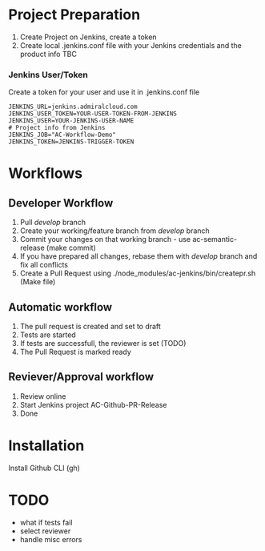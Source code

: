 # Project Preparation
1. Create Project on Jenkins, create a token
2. Create local .jenkins.conf file with your Jenkins credentials and the product info
TBC

### Jenkins User/Token
Create a token for your user and use it in .jenkins.conf file
```
JENKINS_URL=jenkins.admiralcloud.com
JENKINS_USER_TOKEN=YOUR-USER-TOKEN-FROM-JENKINS
JENKINS_USER=YOUR-JENKINS-USER-NAME
# Project info from Jenkins
JENKINS_JOB="AC-Workflow-Demo"
JENKINS_TOKEN=JENKINS-TRIGGER-TOKEN
```


# Workflows

## Developer Workflow
1. Pull *develop* branch
2. Create your working/feature branch from *develop* branch
3. Commit your changes on that working branch - use ac-semantic-release (make commit)
4. If you have prepared all changes, rebase them with *develop* branch and fix all conflicts
5. Create a Pull Request using ./node_modules/ac-jenkins/bin/createpr.sh (Make file)

## Automatic workflow
1. The pull request is created and set to draft
2. Tests are started
3. If tests are successfull, the reviewer is set (TODO)
4. The Pull Request is marked ready

## Reviever/Approval workflow
1. Review online
2. Start Jenkins project AC-Github-PR-Release
3. Done


# Installation
Install Github CLI (gh)


# TODO
+ what if tests fail
+ select reviewer
+ handle misc errors